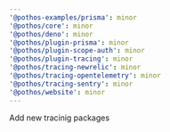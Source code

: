 ```yaml
---
'@pothos-examples/prisma': minor
'@pothos/core': minor
'@pothos/deno': minor
'@pothos/plugin-prisma': minor
'@pothos/plugin-scope-auth': minor
'@pothos/plugin-tracing': minor
'@pothos/tracing-newrelic': minor
'@pothos/tracing-opentelemetry': minor
'@pothos/tracing-sentry': minor
'@pothos/website': minor
---
```


Add new tracinig packages
